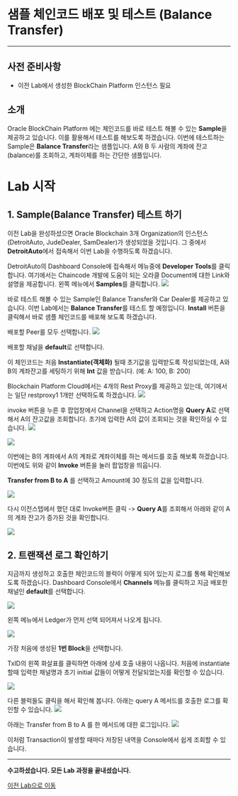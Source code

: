 # 샘플 체인코드 배포 및 테스트 (Balance Transfer) #
-----
## 사전 준비사항 ##
+ 이전 Lab에서 생성한 BlockChain Platform 인스턴스 필요

## 소개 ##

Oracle BlockChain Platform 에는 체인코드를 바로 테스트 해볼 수 있는 **Sample**을 제공하고 있습니다. 이를 활용해서 테스트를 해보도록 하겠습니다.
이번에 테스트하는 Sample은 **Balance Transfer**라는 샘플입니다.
A와 B 두 사람의 계좌에 잔고(balance)를 조회하고, 계좌이체를 하는 간단한 샘플입니다.

# Lab 시작

## 1. Sample(Balance Transfer) 테스트 하기
이전 Lab을 완성하셨으면 Oracle Blockchain 3개 Organization의 인스턴스(DetroitAuto, JudeDealer, SamDealer)가 생성되었을 것입니다.
그 중에서 **DetroitAuto**에서 접속해서 이번 Lab을 수행하도록 하겠습니다. 

DetroitAuto의 Dashboard Console에 접속해서 메뉴중에 **Developer Tools**를 클릭합니다.
여기에서는 Chaincode 개발에 도움이 되는 오라클 Document에 대한 Link와 설명을 제공합니다.
왼쪽 메뉴에서 **Samples**를 클릭합니다.
![](images/goto_sample.png)

바로 테스트 해볼 수 있는 Sample인 Balance Transfer와 Car Dealer를 제공하고 있습니다.
이번 Lab에서는 **Balance Transfer**를 테스트 할 예정입니다.
**Install** 버튼을 클릭해서 바로 샘플 체인코드를 배포해 보도록 하겠습니다.

배포할 Peer를 모두 선택합니다.
![](images/balance_trans1.png)

배포할 채널을 **default**로 선택합니다.

이 체인코드는 처음 **Instantiate(객체화)** 될때 초기값을 입력받도록 작성되었는데, A와 B의 계좌잔고를 세팅하기 위해 **Int** 값을 받습니다. (예: A: 100, B: 200)

Blockchain Platform Cloud에서는 4개의 Rest Proxy를 제공하고 있는데, 여기에서는 일단 restproxy1 1개만 선택하도록 하겠습니다.
![](images/balance_trans2.png)


invoke 버튼을 누른 후 퍕업창에서 Channel을 선택하고 Action명을 **Query A**로 선택해서 A의 잔고값을 조회합니다.
초기에 입력한 A의 값이 조회되는 것을 확인하실 수 있습니다.
![](images/balance_trans3.png)

![](images/balance_transfer5.png)

이번에는 B의 계좌에서 A의 계좌로 계좌이체를 하는 메서드를 호출 해보록 하겠습니다.
이번에도 위와 같이 **Invoke** 버튼을 눌러 팝업창을 띄웁니다.

**Transfer from B to A** 를 선택하고 Amount에 30 정도의 값을 입력합니다.

![](images/balance_transfer6.png)

다시 이전스텝에서 했던 대로 Invoke버튼 클릭 -> **Query A**를 조회해서 아래와 같이 A의 계좌 잔고가 증가된 것을 확인합니다.

![](images/balance_transfer7.png)

## 2. 트랜잭션 로그 확인하기

지금까지 생성하고 호출한 체인코드의 블럭이 어떻게 되어 있는지 로그를 통해 확인해보도록 하겠습니다.
Dashboard Console에서 **Channels** 메뉴를 클릭하고 지금 배포한 채널인 **default**를 선택합니다.

![](images/channel_data1.png)

왼쪽 메뉴에서 Ledger가 먼저 선택 되어져서 나오게 됩니다.

![](images/channel_data2.png)

가장 처음에 생성된 **1번 Block**을 선택합니다.

TxID의 왼쪽 화살표를 클릭하면 아래에 상세 호출 내용이 나옵니다.
처음에 instantiate할때 입력한 채널명과 초기 initial 값들이 어떻게 전달되었는지를 확인할 수 있습니다.

![](images/channel_data3.png)

다른 블럭들도 클릭을 해서 확인해 봅니다. 아래는 query A 메서드를 호출한 로그를 확인할 수 있습니다.
![](images/channel_data4.png)

아래는 Transfer from B to A 를 한 메서드에 대한 로그입니다.
![](images/channel_data5.png)

이처럼 Transaction이 발생할 때마다 저장된 내역을 Console에서 쉽게 조회할 수 있습니다.

-----
<b>수고하셨습니다. 모든 Lab 과정을 끝내셨습니다.</b>

[이전 Lab으로 이동](../README.md)

